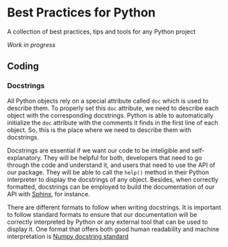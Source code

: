 # Best Practices for Python
A collection of best practices, tips and tools for any Python project

_Work in progress_

## Coding

### Docstrings
All Python objects rely on a special attribute called
`doc` which is used to describe them. To properly set this `doc` attribute,
we need to describe each object with the corresponding docstrings. Python
is able to automatically initialize the `doc` attribute with the
comments it finds in the first line of each object. So, this is the place
where we need to describe them with docstrings.

Docstrings are essential if we want our code to be inteligible and
self-explanatory. They will be helpful for both, developers that need to
go through the code and understand it, and users that need to use the API
of our package. They will be able to call the `help()` method in their
Python interpreter to display the docstrings of any object.
Besides, when correctly formatted, docstrings can be employed to
build the documentation of our API with
[Sphinx](https://www.sphinx-doc.org/en/master/), for instance.

There are different formats to follow when writing docstrings. It is
important to follow standard formats to ensure that our documentation will
be correctly interpreted by Python or any external tool that can be used
to display it. One format that offers both good human readability and
machine interpretation is
[Numpy docstring standard](https://numpydoc.readthedocs.io/en/latest/format.html#docstring-standard)
